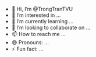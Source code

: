 - 👋 Hi, I’m @TrongTranTVU
- 👀 I’m interested in ...
- 🌱 I’m currently learning ...
- 💞️ I’m looking to collaborate on ...
- 📫 How to reach me ...
- 😄 Pronouns: ...
- ⚡ Fun fact: ...

<!---
TrongTranTVU/TrongTranTVU is a ✨ special ✨ repository because its `README.md` (this file) appears on your GitHub profile.
You can click the Preview link to take a look at your changes.
--->
